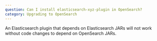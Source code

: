 ```yaml
---
question: Can I install elasticsearch-xyz-plugin in OpenSearch?
category: Upgrading to OpenSearch
---
```

An Elasticsearch plugin that depends on Elasticsearch JARs will not work without code changes to depend on OpenSearch JARs.
